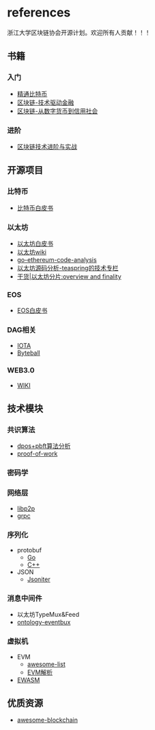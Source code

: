 # references
浙江大学区块链协会开源计划。欢迎所有人贡献！！！

## 书籍
### 入门
- [精通比特币](http://book.8btc.com/books/6/masterbitcoin2cn/_book/)
- [区块链-技术驱动金融](https://book.douban.com/subject/26860970/)
- [区块链-从数字货币到信用社会](http://book.8btc.com/blockchain-credit)

### 进阶
- [区块链技术进阶与实战](https://item.jd.com/12340068.html)

## 开源项目
### 比特币
- [比特币白皮书](https://bitcoin.org/bitcoin.pdf)


### 以太坊
- [以太坊白皮书](https://github.com/ethereum/wiki/wiki/White-Paper)
- [以太坊wiki](https://github.com/ethereum/wiki/wiki)
- [go-ethereum-code-analysis](https://github.com/ZtesoftCS/go-ethereum-code-analysis)
- [以太坊源码分析-teaspring的技术专栏](https://blog.csdn.net/teaspring)
- [干货|以太坊分片:overview and finality](https://ethfans.org/posts/ethereum-sharding-and-finality)

### EOS
- [EOS白皮书](https://github.com/EOSIO/Documentation/blob/master/TechnicalWhitePaper.md)

### DAG相关

- [IOTA](https://docs.iota.org/introduction)
- [Byteball](https://byteball.org/)

### WEB3.0
- [WIKI](https://github.com/w3f/Web3-wiki/wiki)


## 技术模块

### 共识算法

- [dpos+pbft算法分析](https://github.com/sqfasd/dpos-pbft)
- [proof-of-work](https://github.com/indutny/proof-of-work)

### 密码学

### 网络层

- [libp2p](https://github.com/libp2p)
- [grpc](https://github.com/grpc)

### 序列化

- protobuf
  - [Go](https://github.com/golang/protobuf)
  - [C++](https://github.com/google/protobuf)
- JSON
  - [Jsoniter](https://github.com/json-iterator)

### 消息中间件

- 以太坊TypeMux&Feed
- [ontology-eventbux](https://github.com/ontio/ontology-eventbus)

### 虚拟机

- EVM
  - [awesome-list](https://github.com/ethereum/wiki/wiki/Ethereum-Virtual-Machine-(EVM)-Awesome-List)
  - [EVM解析](https://github.com/CoinCulture/evm-tools/blob/master/analysis/guide.md)
- [EWASM](https://github.com/ewasm)

## 优质资源
- [awesome-blockchain](https://github.com/chaozh/awesome-blockchain-cn)
